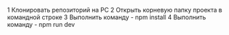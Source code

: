 1 Клонировать репозиторий на PC
2 Открыть корневую папку проекта в командной строке
3 Выполнить команду - npm install
4 Выполнить команду - npm run dev